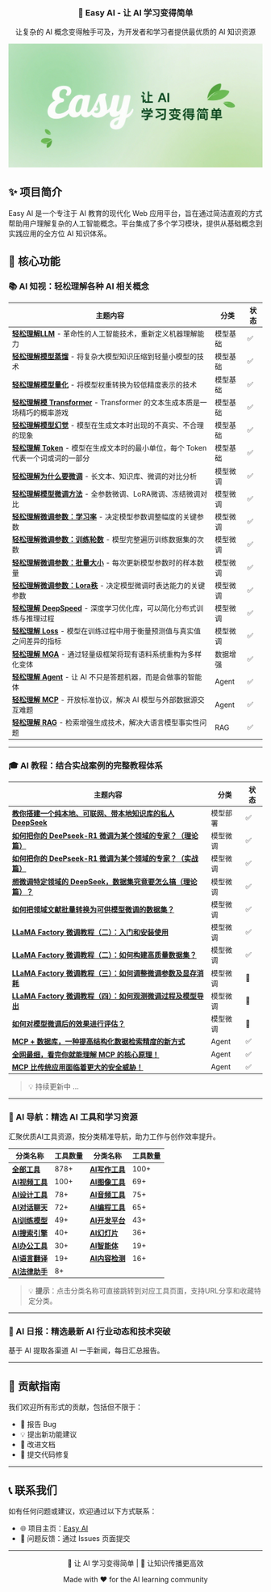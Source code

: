 <div align="center">
  <h3>🚀 Easy AI - 让 AI 学习变得简单</h3>
  <p>让复杂的 AI 概念变得触手可及，为开发者和学习者提供最优质的 AI 知识资源</p>
</div>

<img src="./public/imgs/banner.png" />

## ✨ 项目简介

Easy AI 是一个专注于 AI 教育的现代化 Web 应用平台，旨在通过简洁直观的方式帮助用户理解复杂的人工智能概念。平台集成了多个学习模块，提供从基础概念到实践应用的全方位 AI 知识体系。

## 🎯 核心功能

### 📚 AI 知视：轻松理解各种 AI 相关概念

| 主题内容 | 分类 | 状态 |
|----------|------|------|
| **[轻松理解LLM](https://mmh1.top/#/ai-knowledge/llm)** - 革命性的人工智能技术，重新定义机器理解能力 | 模型基础 | ✅ |
| **[轻松理解模型蒸馏](https://mmh1.top/#/ai-knowledge/distill)** - 将复杂大模型知识压缩到轻量小模型的技术 | 模型基础 | ✅ |
| **[轻松理解模型量化](https://mmh1.top/#/ai-knowledge/quantization)** - 将模型权重转换为较低精度表示的技术 | 模型基础 | ✅ |
| **[轻松理解模 Transformer](https://mmh1.top/#/ai-knowledge/transformer)** - Transformer 的文本生成本质是一场精巧的概率游戏 | 模型基础 | ✅ |
| **[轻松理解模型幻觉](https://mmh1.top/#/ai-knowledge/illusion)** - 模型在生成文本时出现的不真实、不合理的现象 | 模型基础 | ✅ |
| **[轻松理解 Token](https://mmh1.top/#/ai-knowledge/token)** - 模型在生成文本时的最小单位，每个 Token 代表一个词或词的一部分 | 模型基础 | ✅ |
| **[轻松理解为什么要微调](https://mmh1.top/#/ai-knowledge/whyfinetune)** - 长文本、知识库、微调的对比分析 | 模型微调 | ✅ |
| **[轻松理解模型微调方法](https://mmh1.top/#/ai-knowledge/finetune)** - 全参数微调、LoRA微调、冻结微调对比 | 模型微调 | ✅ |
| **[轻松理解微调参数：学习率](https://mmh1.top/#/ai-knowledge/lr)** - 决定模型参数调整幅度的关键参数 | 模型微调 | ✅ |
| **[轻松理解微调参数：训练轮数](https://mmh1.top/#/ai-knowledge/epochs)** - 模型完整遍历训练数据集的次数 | 模型微调 | ✅ |
| **[轻松理解微调参数：批量大小](https://mmh1.top/#/ai-knowledge/bs)** - 每次更新模型参数时的样本数量 | 模型微调 | ✅ |
| **[轻松理解微调参数：Lora秩](https://mmh1.top/#/ai-knowledge/lora)** - 决定模型微调时表达能力的关键参数 | 模型微调 | ✅ |
| **[轻松理解 DeepSpeed](https://mmh1.top/#/ai-knowledge/deepspeed)** - 深度学习优化库，可以简化分布式训练与推理过程 | 模型微调 | ✅ |
| **[轻松理解 Loss](https://mmh1.top/#/ai-knowledge/loss)** - 模型在训练过程中用于衡量预测值与真实值之间差异的指标 | 模型微调 | ✅ |
| **[轻松理解 MGA](https://mmh1.top/#/ai-knowledge/mga)** - 通过轻量级框架将现有语料系统重构为多样化变体 | 数据增强 | ✅ |
| **[轻松理解 Agent](https://mmh1.top/#/ai-knowledge/agent)** - 让 AI 不只是答题机器，而是会做事的智能体 | Agent | ✅ |
| **[轻松理解 MCP](https://mmh1.top/#/ai-knowledge/mcp)** - 开放标准协议，解决 AI 模型与外部数据源交互难题 | Agent | ✅ |
| **[轻松理解 RAG](https://mmh1.top/#/ai-knowledge/rag)** - 检索增强生成技术，解决大语言模型事实性问题 | RAG | ✅ |


---

### 🎓 AI 教程：结合实战案例的完整教程体系

| 主题内容 | 分类 | 状态 |
|----------|------|------|
| **[教你搭建一个纯本地、可联网、带本地知识库的私人 DeepSeek](https://www.bilibili.com/video/BV1LYA8eCESA)** | 模型部署 | ✅ |
| **[如何把你的 DeePseek-R1 微调为某个领域的专家？（理论篇）](https://www.bilibili.com/video/BV1WQAUeVEuj)** | 模型微调 | ✅ |
| **[如何把你的 DeePseek-R1 微调为某个领域的专家？（实战篇）](https://www.bilibili.com/video/BV1s2AUe2EBq/)** | 模型微调 | ✅ |
| **[想微调特定领域的 DeepSeek，数据集究竟要怎么搞（理论篇）？](https://www.bilibili.com/video/BV1z9RLYWEjq/)** | 模型微调 | ✅ |
| **[如何把领域文献批量转换为可供模型微调的数据集？](https://www.bilibili.com/video/BV1y8QpYGE57/)** | 模型微调 | ✅ |
| **[LLaMA Factory 微调教程（二）：入门和安装使用](https://www.bilibili.com/video/BV1oTEwzcEeZ/)** | 模型微调 | ✅ |
| **[LLaMA Factory 微调教程（二）：如何构建高质量数据集？](https://www.bilibili.com/video/BV1MRMnz1EGW/)** | 模型微调 | ✅ |
| **[LLaMA Factory 微调教程（三）：如何调整微调参数及显存消耗](https://www.bilibili.com/video/BV1BaM8zHEgh)** | 模型微调 | 👷 |
| **[LLaMA Factory 微调教程（四）：如何观测微调过程及模型导出]()** | 模型微调 | 👷 |
| **[如何对模型微调后的效果进行评估？]()** | 模型微调 | 👷 |
| **[MCP + 数据库，一种提高结构化数据检索精度的新方式](https://www.bilibili.com/video/BV12nRzYPEiK/)** | Agent | ✅ |
| **[全网最细，看完你就能理解 MCP 的核心原理！](https://www.bilibili.com/video/BV1LQocYjEVt)** | Agent | ✅ |
| **[MCP 比传统应用面临着更大的安全威胁！](https://mp.weixin.qq.com/s/MJ-T5Dtn9FxqjMhgdXX9Qw)** | Agent | ✅ |

> 💡 持续更新中 ...

---

### 🧭 AI 导航：精选 AI 工具和学习资源

汇聚优质AI工具资源，按分类精准导航，助力工作与创作效率提升。

| 分类名称 | 工具数量 | 分类名称 | 工具数量 |
|----------|----------|----------|----------|
| **[全部工具](https://mmh1.top/ai-navigation)** | 878+ | **[AI写作工具](https://mmh1.top/ai-navigation?category=AI写作工具)** | 100+ |
| **[AI视频工具](https://mmh1.top/ai-navigation?category=AI视频工具)** | 100+ | **[AI图像工具](https://mmh1.top/ai-navigation?category=AI图像工具)** | 69+ |
| **[AI设计工具](https://mmh1.top/ai-navigation?category=AI设计工具)** | 78+ | **[AI音频工具](https://mmh1.top/ai-navigation?category=AI音频工具)** | 75+ |
| **[AI对话聊天](https://mmh1.top/ai-navigation?category=AI对话聊天)** | 72+ | **[AI编程工具](https://mmh1.top/ai-navigation?category=AI编程工具)** | 65+ |
| **[AI训练模型](https://mmh1.top/ai-navigation?category=AI训练模型)** | 49+ | **[AI开发平台](https://mmh1.top/ai-navigation?category=AI开发平台)** | 43+ |
| **[AI搜索引擎](https://mmh1.top/ai-navigation?category=AI搜索引擎)** | 40+ | **[AI幻灯片](https://mmh1.top/ai-navigation?category=AI幻灯片)** | 36+ |
| **[AI办公工具](https://mmh1.top/ai-navigation?category=AI办公工具)** | 30+ | **[AI智能体](https://mmh1.top/ai-navigation?category=AI智能体)** | 19+ |
| **[AI语言翻译](https://mmh1.top/ai-navigation?category=AI语言翻译)** | 19+ | **[AI内容检测](https://mmh1.top/ai-navigation?category=AI内容检测)** | 16+ |
| **[AI法律助手](https://mmh1.top/ai-navigation?category=AI法律助手)** | 8+ | | |

> 💡 **提示**：点击分类名称可直接跳转到对应工具页面，支持URL分享和收藏特定分类。

---


### 📰 AI 日报：精选最新 AI 行业动态和技术突破

基于 AI 提取各渠道 AI 一手新闻，每日汇总报告。

---

## 🤝 贡献指南

我们欢迎所有形式的贡献，包括但不限于：
- 🐛 报告 Bug
- 💡 提出新功能建议
- 📖 改进文档
- 🔧 提交代码修复

---

## 📞 联系我们

如有任何问题或建议，欢迎通过以下方式联系：
- 🌐 项目主页：[Easy AI](https://mmh1.top/)
- 📧 问题反馈：通过 Issues 页面提交

---

<div align="center">
  <p>🎯 让 AI 学习变得简单 | 🚀 让知识传播更高效</p>
  <p>Made with ❤️ for the AI learning community</p>
</div>
